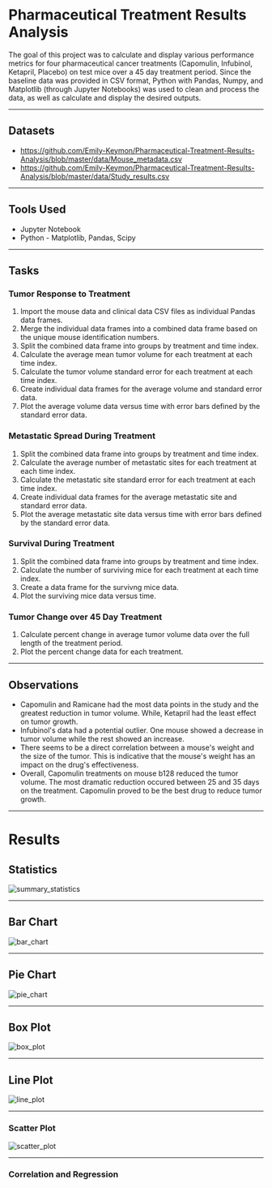 # Pharmaceutical Treatment Results Analysis

The goal of this project was to calculate and display various performance metrics for four pharmaceutical cancer treatments (Capomulin, Infubinol, Ketapril, Placebo) on test mice over a 45 day treatment period. Since the baseline data was provided in CSV format, Python with Pandas, Numpy, and Matplotlib (through Jupyter Notebooks) was used to clean and process the data, as well as calculate and display the desired outputs.

---
## Datasets
* https://github.com/Emily-Keymon/Pharmaceutical-Treatment-Results-Analysis/blob/master/data/Mouse_metadata.csv
* https://github.com/Emily-Keymon/Pharmaceutical-Treatment-Results-Analysis/blob/master/data/Study_results.csv


---
## Tools Used
*  Jupyter Notebook
*  Python - Matplotlib, Pandas, Scipy


---
## Tasks
### Tumor Response to Treatment
1.  Import the mouse data and clinical data CSV files as individual Pandas data frames.
2.  Merge the individual data frames into a combined data frame based on the unique mouse identification numbers.
3.  Split the combined data frame into groups by treatment and time index.
4.  Calculate the average mean tumor volume for each treatment at each time index.
5.  Calculate the tumor volume standard error for each treatment at each time index.
6.  Create individual data frames for the average volume and standard error data.
7.  Plot the average volume data versus time with error bars defined by the standard error data.

### Metastatic Spread During Treatment
1.  Split the combined data frame into groups by treatment and time index.
2.  Calculate the average number of metastatic sites for each treatment at each time index.
3.  Calculate the metastatic site standard error for each treatment at each time index.
4.  Create individual data frames for the average metastatic site and standard error data.
5.  Plot the average metastatic site data versus time with error bars defined by the standard error data.  

### Survival During Treatment
1.  Split the combined data frame into groups by treatment and time index.
2.  Calculate the number of surviving mice for each treatment at each time index.
3.  Create a data frame for the survivng mice data.
4.  Plot the surviving mice data versus time.

### Tumor Change over 45 Day Treatment
1.  Calculate percent change in average tumor volume data over the full length of the treatment period.
2.  Plot the percent change data for each treatment.

---
## Observations
* Capomulin and Ramicane had the most data points in the study and the greatest reduction in tumor volume. While, Ketapril had the least effect on tumor growth.
* Infubinol's data had a potential outlier. One mouse showed a decrease in tumor volume while the rest showed an increase.
* There seems to be a direct correlation between a mouse's weight and the size of the tumor. This is indicative that the mouse's weight has an impact on the drug's effectiveness.
* Overall, Capomulin treatments on mouse b128 reduced the tumor volume. The most dramatic reduction occured between 25 and 35 days on the treatment. Capomulin proved to be the best drug to reduce tumor growth.

---
# Results
## Statistics
![summary_statistics](https://user-images.githubusercontent.com/64673015/113495879-21649580-94ba-11eb-9f38-0bd2a8b0a763.PNG)

---
## Bar Chart
![bar_chart](https://user-images.githubusercontent.com/64673015/113495890-380aec80-94ba-11eb-85c2-099ca3a2f2a8.PNG)

---
## Pie Chart
![pie_chart](https://user-images.githubusercontent.com/64673015/113495910-5cff5f80-94ba-11eb-85e6-74ec15aef4f6.PNG)

---
## Box Plot
![box_plot](https://user-images.githubusercontent.com/64673015/113495923-72748980-94ba-11eb-9123-50526ed7b548.PNG)

---
## Line Plot
![line_plot](https://user-images.githubusercontent.com/64673015/113495944-81f3d280-94ba-11eb-94f9-6e8de717b9eb.PNG)

---
### Scatter Plot
![scatter_plot](https://user-images.githubusercontent.com/64673015/113495961-b2d40780-94ba-11eb-9f31-d44d226b7544.PNG)

---
### Correlation and Regression



